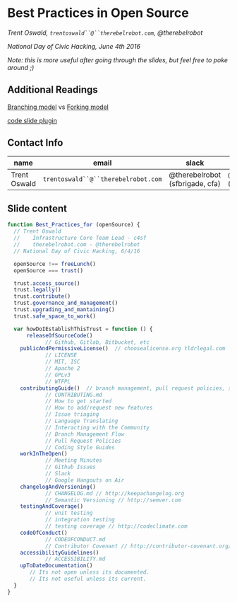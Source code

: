 # Best Practices in Open Source

*Trent Oswald, `trentoswald``@``therebelrobot.com`, @therebelrobot*

*National Day of Civic Hacking, June 4th 2016*


*Note: this is more useful after going through the slides, but feel free to poke around ;)*

## Additional Readings

[Branching model](https://www.atlassian.com/git/tutorials/comparing-workflows/feature-branch-workflow) vs [Forking model](https://www.atlassian.com/git/tutorials/comparing-workflows/forking-workflow)

[code slide plugin](https://github.com/thejameskyle/spectacle-code-slide)

## Contact Info

name | email | slack | irc | github  
---- | ----- | ----- | --- | ------ 
Trent Oswald | `trentoswald``@``therebelrobot.com` | @therebelrobot (sfbrigade, cfa) | @therebelrobot (freenode) | https://github.com/therebelrobot

## Slide content

```js
function Best_Practices_for (openSource) {
  // Trent Oswald 
  //    Infrastructure Core Team Lead - c4sf 
  //    therebelrobot.com - @therebelrobot
  // National Day of Civic Hacking, 6/4/16

  openSource !== freeLunch()
  openSource === trust()

  trust.access_source()
  trust.legally()
  trust.contribute()
  trust.governance_and_management()
  trust.upgrading_and_mantaining()
  trust.safe_space_to_work()

  var howDoIEstablishThisTrust = function () {
      releaseOfSourceCode() 
            // Github, Gitlab, Bitbucket, etc 
    publicAndPermissiveLicense()  // choosealicense.org tldrlegal.com
            // LICENSE
            // MIT, ISC
            // Apache 2
            // GPLv3
            // WTFPL
    contributingGuide()  // branch management, pull request policies, style guides
            // CONTRIBUTING.md
            // How to get started
            // How to add/request new features
            // Issue triaging
            // Language Translating
            // Interacting with the Community
            // Branch Management Flow
            // Pull Request Policies
            // Coding Style Guides
    workInTheOpen() 
            // Meeting Minutes
            // Github Issues
            // Slack
            // Google Hangouts on Air
    changelogAndVersioning() 
            // CHANGELOG.md // http://keepachangelog.org
            // Semantic Versioning // http://semver.com
    testingAndCoverage() 
            // unit testing
            // integration testing 
            // testing coverage // http://codeclimate.com
    codeOfConduct() 
            // CODEOFCONDUCT.md
            // Contributor Covenant // http://contributor-covenant.org/
    accessibilityGuidelines() 
            // ACCESSIBILITY.md
    upToDateDocumentation() 
       // Its not open unless its documented.
       // Its not useful unless its current.
  }
} 
```
